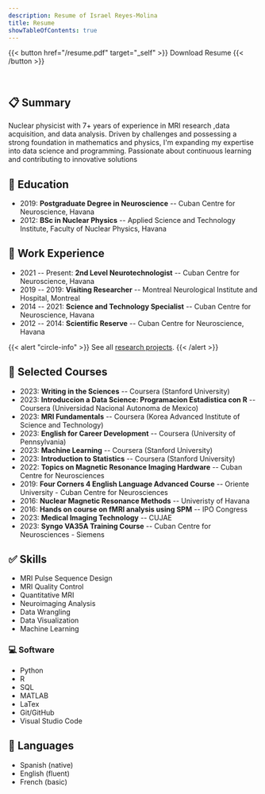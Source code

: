 ```yaml
---
description: Resume of Israel Reyes-Molina
title: Resume
showTableOfContents: true
---
```


{{< button href="/resume.pdf" target="_self" >}}
Download Resume
{{< /button >}}

<br>

## :clipboard: Summary

Nuclear physicist with 7+ years of experience in MRI research ,data acquisition, and data analysis. Driven by challenges and possessing a strong foundation in mathematics and physics, I'm expanding my expertise into data science and programming. Passionate about continuous learning and contributing to innovative solutions

## :notebook: Education

- 2019: **Postgraduate Degree in Neuroscience** -- Cuban Centre for Neuroscience, Havana
- 2012: **BSc in Nuclear Physics** -- Applied Science and Technology Institute, Faculty of Nuclear Physics, Havana

## :wrench: Work Experience

- 2021 -- Present: **2nd Level Neurotechnologist** -- Cuban Centre for Neuroscience, Havana
- 2019 -- 2019: **Visiting Researcher** -- Montreal Neurological Institute and Hospital, Montreal
- 2014 -- 2021: **Science and Technology Specialist** -- Cuban Centre for Neuroscience, Havana
- 2012 -- 2014: **Scientific Reserve** -- Cuban Centre for Neuroscience, Havana

{{< alert "circle-info" >}}
See all [research projects](/research/).
{{< /alert >}}

## :book: Selected Courses

- 2023: **Writing in the Sciences** -- Coursera (Stanford University)
- 2023: **Introduccion a Data Science: Programacion Estadistica con R** -- Coursera (Universidad Nacional Autonoma de Mexico)
- 2023: **MRI Fundamentals** -- Coursera (Korea Advanced Institute of Science and Technology)
- 2023: **English for Career Development** -- Coursera (University of Pennsylvania)
- 2023: **Machine Learning** -- Coursera (Stanford University)
- 2023: **Introduction to Statistics** -- Coursera (Stanford University)
- 2022: **Topics on Magnetic Resonance Imaging Hardware** -- Cuban Centre for Neurosciences
- 2019: **Four Corners 4 English Language Advanced Course** -- Oriente University - Cuban Centre for Neurosciences
- 2016: **Nuclear Magnetic Resonance Methods** -- Univeristy of Havana
- 2016: **Hands on course on fMRI analysis using SPM** -- IPO Congress
- 2023: **Medical Imaging Technology** -- CUJAE
- 2023: **Syngo VA35A Training Course** -- Cuban Centre for Neurosciences - Siemens

## :white_check_mark: Skills 

- MRI Pulse Sequence Design
- MRI Quality Control
- Quantitative MRI
- Neuroimaging Analysis
- Data Wrangling
- Data Visualization
- Machine Learning

### :computer: Software

- Python
- R 
- SQL
- MATLAB
- LaTex
- Git/GitHub
- Visual Studio Code 

## :speech_balloon: Languages

- Spanish (native)
- English (fluent)
- French (basic)